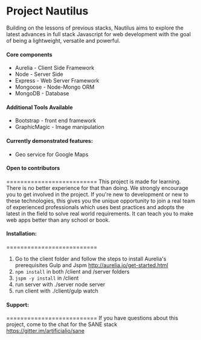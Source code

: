 
Project Nautilus
==========================
Building on the lessons of previous stacks, Nautilus aims to explore the latest advances in full stack Javascript  for web development with the goal of being a lightweight, versatile and powerful.

#### Core components
+ Aurelia - Client Side Framework
+ Node - Server Side
+ Express - Web Server Framework
+ Mongoose - Node-Mongo ORM
+ MongoDB - Database

#### Additional Tools Available
+ Bootstrap - front end framework
+ GraphicMagic - Image manipulation

#### Currently demonstrated features:
 - Geo service for Google Maps

#### Open to contributors
==========================
This project is made for learning. There is no better experience for that than doing. We strongly encourage you to get involved in the project. If you're new to development or new to these technologies, this gives you the unique opportunity to join a real team of experienced professionals which uses best practices and adopts the latest in the field to solve real world requirements. It can teach you to make web apps better than any school or book. 

#### Installation:
==========================
1. Go to the client folder and follow the steps to install Aurelia's prerequisites Gulp and Jspm http://aurelia.io/get-started.html
2. `npm install` in both /client and /server folders
3. `jspm -y install` in /client
4. run server with ./server node server
5. run client with ./client/gulp watch

#### Support:
==========================
If you have questions about this project, come to the chat for the SANE stack https://gitter.im/artificialio/sane

[gitter-badge-url]: https://gitter.im/artificialio/sane?utm_source=badge&utm_medium=badge&utm_campaign=pr-badge&utm_content=badge
